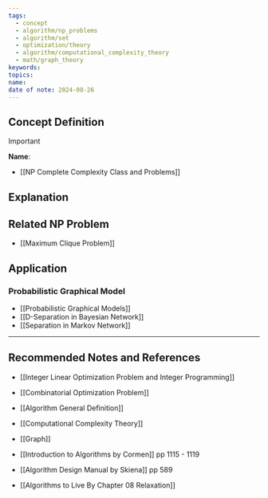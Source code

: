 ```yaml
---
tags:
  - concept
  - algorithm/np_problems
  - algorithm/set
  - optimization/theory
  - algorithm/computational_complexity_theory
  - math/graph_theory
keywords: 
topics: 
name: 
date of note: 2024-08-26
---
```


## Concept Definition

>[!important]
>**Name**: 



- [[NP Complete Complexity Class and Problems]]

## Explanation


## Related NP Problem

- [[Maximum Clique Problem]]


## Application

### Probabilistic Graphical Model

- [[Probabilistic Graphical Models]]
- [[D-Separation in Bayesian Network]]
- [[Separation in Markov Network]]




-----------
##  Recommended Notes and References


- [[Integer Linear Optimization Problem and Integer Programming]]
- [[Combinatorial Optimization Problem]]
- [[Algorithm General Definition]]
- [[Computational Complexity Theory]]
- [[Graph]]


- [[Introduction to Algorithms by Cormen]] pp 1115 - 1119
- [[Algorithm Design Manual by Skiena]] pp 589



- [[Algorithms to Live By Chapter 08 Relaxation]]